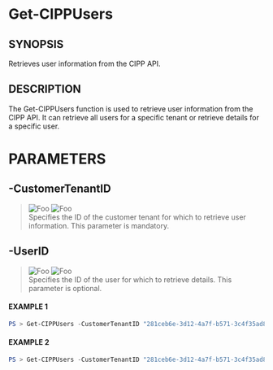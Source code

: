 # Get-CIPPUsers
## SYNOPSIS
Retrieves user information from the CIPP API.
## DESCRIPTION
The Get-CIPPUsers function is used to retrieve user information from the CIPP API. It can retrieve all users for a specific tenant or retrieve details for a specific user.
# PARAMETERS

## **-CustomerTenantID**
> ![Foo](https://img.shields.io/badge/Type-String-Blue?) ![Foo](https://img.shields.io/badge/Mandatory-TRUE-Red?) \
Specifies the ID of the customer tenant for which to retrieve user information. This parameter is mandatory.

  ## **-UserID**
> ![Foo](https://img.shields.io/badge/Type-String-Blue?) ![Foo](https://img.shields.io/badge/Mandatory-FALSE-Green?) \
Specifies the ID of the user for which to retrieve details. This parameter is optional.

 #### EXAMPLE 1
```powershell
PS > Get-CIPPUsers -CustomerTenantID "281ceb6e-3d12-4a7f-b571-3c4f35ad85bc"
```
 #### EXAMPLE 2
```powershell
PS > Get-CIPPUsers -CustomerTenantID "281ceb6e-3d12-4a7f-b571-3c4f35ad85bc" -UserID "user@domain.com"
```


